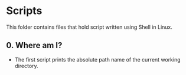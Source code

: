 # Scripts
This folder contains files that hold script written using Shell in Linux.


## 0. Where am I? 
- The first script prints the absolute path name of the current working directory.
